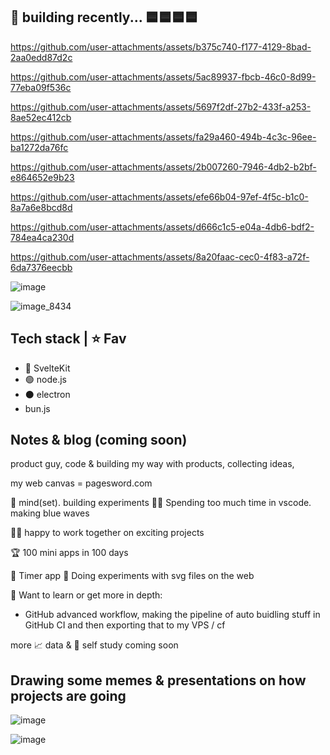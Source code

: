 ## 🎥 building recently... 🟦🟦🟦🟦

https://github.com/user-attachments/assets/b375c740-f177-4129-8bad-2aa0edd87d2c

https://github.com/user-attachments/assets/5ac89937-fbcb-46c0-8d99-77eba09f536c

https://github.com/user-attachments/assets/5697f2df-27b2-433f-a253-8ae52ec412cb

https://github.com/user-attachments/assets/fa29a460-494b-4c3c-96ee-ba1272da76fc

https://github.com/user-attachments/assets/2b007260-7946-4db2-b2bf-e864652e9b23

https://github.com/user-attachments/assets/efe66b04-97ef-4f5c-b1c0-8a7a6e8bcd8d

https://github.com/user-attachments/assets/d666c1c5-e04a-4db6-bdf2-784ea4ca230d

https://github.com/user-attachments/assets/8a20faac-cec0-4f83-a72f-6da7376eecbb


![image](https://github.com/user-attachments/assets/beb26ef2-5241-4cad-a07f-c3d07cbc56d5)

![image_8434](https://github.com/user-attachments/assets/7a9c81af-bd38-40c8-86c4-7b39b25d7e3b)


## Tech stack | ⭐ Fav

- 🧡 SvelteKit
- 🟢 node.js
- ⚫ electron
- bun.js

## Notes & blog (coming soon)

product guy, code & building my way with products, collecting ideas, 

my web canvas = pagesword.com

🧠 mind(set). building experiments 👨‍💻 Spending too much time in vscode. making blue waves

👨‍💻 happy to work together on exciting projects

🏆 100 mini apps in 100 days

🔹 Timer app
🔹 Doing experiments with svg files on the web

📘 Want to learn or get more in depth:
- GitHub advanced workflow, making the pipeline of auto buidling stuff in GitHub CI and then exporting that to my VPS / cf


more 📈 data & 🧠 self study coming soon


## Drawing some memes & presentations on how projects are going

![image](https://github.com/user-attachments/assets/cf1d070d-df2e-43f8-8458-26c90823a6a5)

![image](https://github.com/user-attachments/assets/aea42aab-24b8-4e57-affc-0dafb23aa583)


